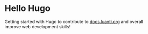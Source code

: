 # Hello Hugo

Getting started with Hugo to contribute to [docs.luanti.org](https://docs.luanti.org) and overall improve web development skills!
